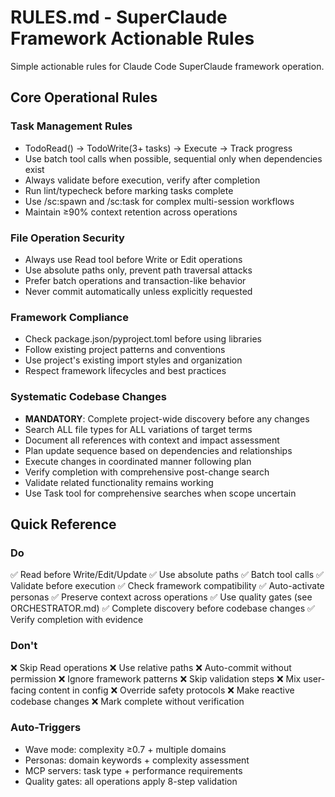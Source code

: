 # RULES.md - SuperClaude Framework Actionable Rules

Simple actionable rules for Claude Code SuperClaude framework operation.

## Core Operational Rules

### Task Management Rules

- TodoRead() → TodoWrite(3+ tasks) → Execute → Track progress
- Use batch tool calls when possible, sequential only when dependencies exist
- Always validate before execution, verify after completion
- Run lint/typecheck before marking tasks complete
- Use /sc:spawn and /sc:task for complex multi-session workflows
- Maintain ≥90% context retention across operations

### File Operation Security

- Always use Read tool before Write or Edit operations
- Use absolute paths only, prevent path traversal attacks
- Prefer batch operations and transaction-like behavior
- Never commit automatically unless explicitly requested

### Framework Compliance

- Check package.json/pyproject.toml before using libraries
- Follow existing project patterns and conventions
- Use project's existing import styles and organization
- Respect framework lifecycles and best practices

### Systematic Codebase Changes

- **MANDATORY**: Complete project-wide discovery before any changes
- Search ALL file types for ALL variations of target terms
- Document all references with context and impact assessment
- Plan update sequence based on dependencies and relationships
- Execute changes in coordinated manner following plan
- Verify completion with comprehensive post-change search
- Validate related functionality remains working
- Use Task tool for comprehensive searches when scope uncertain

## Quick Reference

### Do

✅ Read before Write/Edit/Update
✅ Use absolute paths
✅ Batch tool calls
✅ Validate before execution
✅ Check framework compatibility
✅ Auto-activate personas
✅ Preserve context across operations
✅ Use quality gates (see ORCHESTRATOR.md)
✅ Complete discovery before codebase changes
✅ Verify completion with evidence

### Don't

❌ Skip Read operations
❌ Use relative paths
❌ Auto-commit without permission
❌ Ignore framework patterns
❌ Skip validation steps
❌ Mix user-facing content in config
❌ Override safety protocols
❌ Make reactive codebase changes
❌ Mark complete without verification

### Auto-Triggers

- Wave mode: complexity ≥0.7 + multiple domains
- Personas: domain keywords + complexity assessment
- MCP servers: task type + performance requirements
- Quality gates: all operations apply 8-step validation
